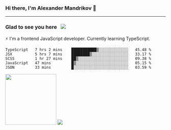 ### Hi there, I'm Alexander Mandrikov 👋

- - -

### Glad to see you here &nbsp; ![](https://komarev.com/ghpvc/?username=nunsez&color=blue&label=visitors)

⚡ I'm a frontend JavaScript developer. Currently learning TypeScript.

<!--
**nunsez/nunsez** is a ✨ _special_ ✨ repository because its `README.md` (this file) appears on your GitHub profile.

Here are some ideas to get you started:

- 🔭 I’m currently working on ...
- 🌱 I’m currently learning ...
- 👯 I’m looking to collaborate on ...
- 🤔 I’m looking for help with ...
- 💬 Ask me about ...
- 📫 How to reach me: ...
- 😄 Pronouns: ...
- ⚡ Fun fact: ...
-->


<!--START_SECTION:waka-->
```text
TypeScript   7 hrs 2 mins    ███████████▒░░░░░░░░░░░░░   45.48 % 
JSX          5 hrs 7 mins    ████████▒░░░░░░░░░░░░░░░░   33.17 % 
SCSS         1 hr 27 mins    ██▒░░░░░░░░░░░░░░░░░░░░░░   09.38 % 
JavaScript   47 mins         █▒░░░░░░░░░░░░░░░░░░░░░░░   05.15 % 
JSON         33 mins         █░░░░░░░░░░░░░░░░░░░░░░░░   03.59 % 
```
<!--END_SECTION:waka-->

<span>
<img height="160em" src="https://github-readme-stats.vercel.app/api?username=nunsez&show_icons=true&count_private=true&hide_border=true&hide=issues" />
<img src="https://github-readme-stats.vercel.app/api/top-langs/?username=nunsez&layout=compact&hide_border=true" />
</span>

<!--
[![willianrod's wakatime stats](https://github-readme-stats.vercel.app/api/wakatime?username=nunsez&hide_border=true)](https://github.com/anuraghazra/github-readme-stats)
-->
